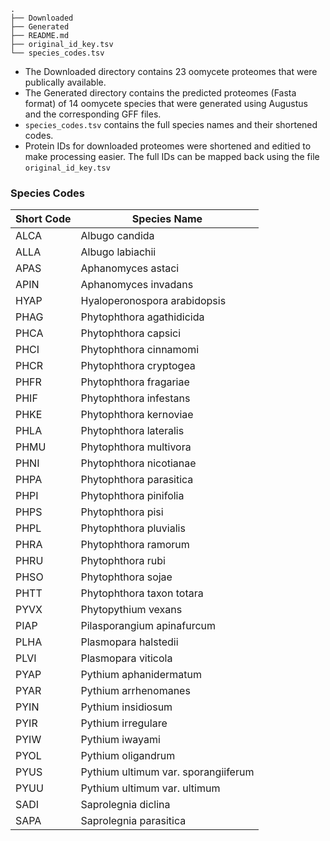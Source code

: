 	.
	├── Downloaded
	├── Generated
	├── README.md
	├── original_id_key.tsv
	└── species_codes.tsv


- The Downloaded directory contains 23 oomycete proteomes that were publically available.
- The Generated directory contains the predicted proteomes (Fasta format) of 14 oomycete species that were generated using Augustus and the corresponding GFF files.
- `species_codes.tsv` contains the full species names and their shortened codes.
- Protein IDs for downloaded proteomes were shortened and editied to make processing easier. The full IDs can be mapped back using the file `original_id_key.tsv`


### Species Codes

|Short Code|Species Name                       |
|----------|-----------------------------------|
|ALCA      |Albugo candida                     |
|ALLA      |Albugo labiachii                   |
|APAS      |Aphanomyces astaci                 |
|APIN      |Aphanomyces invadans               |
|HYAP      |Hyaloperonospora arabidopsis       |
|PHAG      |Phytophthora agathidicida          |
|PHCA      |Phytophthora capsici               |
|PHCI      |Phytophthora cinnamomi             |
|PHCR      |Phytophthora cryptogea             |
|PHFR      |Phytophthora fragariae             |
|PHIF      |Phytophthora infestans             |
|PHKE      |Phytophthora kernoviae             |
|PHLA      |Phytophthora lateralis             |
|PHMU      |Phytophthora multivora             |
|PHNI      |Phytophthora nicotianae            |
|PHPA      |Phytophthora parasitica            |
|PHPI      |Phytophthora pinifolia             |
|PHPS      |Phytophthora pisi                  |
|PHPL      |Phytophthora pluvialis             |
|PHRA      |Phytophthora ramorum               |
|PHRU      |Phytophthora rubi                  |
|PHSO      |Phytophthora sojae                 |
|PHTT      |Phytophthora taxon totara          |
|PYVX      |Phytopythium vexans                |
|PIAP      |Pilasporangium apinafurcum         |
|PLHA      |Plasmopara halstedii               |
|PLVI      |Plasmopara viticola                |
|PYAP      |Pythium aphanidermatum             |
|PYAR      |Pythium arrhenomanes               |
|PYIN      |Pythium insidiosum                 |
|PYIR      |Pythium irregulare                 |
|PYIW      |Pythium iwayami                    |
|PYOL      |Pythium oligandrum                 |
|PYUS      |Pythium ultimum var. sporangiiferum|
|PYUU      |Pythium ultimum var. ultimum       |
|SADI      |Saprolegnia diclina                |
|SAPA      |Saprolegnia parasitica             |
